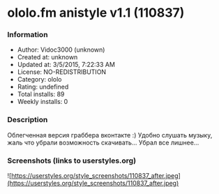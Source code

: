# ololo.fm anistyle v1.1 (110837)

### Information
- Author: Vidoc3000 (unknown)
- Created at: unknown
- Updated at: 3/5/2015, 7:22:33 AM
- License: NO-REDISTRIBUTION
- Category: ololo
- Rating: undefined
- Total installs: 89
- Weekly installs: 0


### Description
Облегченная версия граббера вконтакте :) Удобно слушать музыку, жаль что убрали возможность скачивать... Убрал все лишнее...


### Screenshots (links to userstyles.org)
![https://userstyles.org/style_screenshots/110837_after.jpeg](https://userstyles.org/style_screenshots/110837_after.jpeg)


